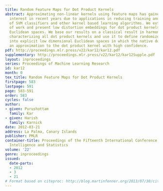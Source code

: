 ```yaml
---
title: Random Feature Maps for Dot Product Kernels
abstract: Approximating non-linear kernels using feature maps has gained a lot of
  interest in recent years due to applications in reducing training and testing times
  of SVM classifiers and other kernel based learning algorithms. We extend this line
  of work and present low distortion embeddings for dot product kernels into linear
  Euclidean spaces. We base our results on a classical result in harmonic analysis
  characterizing all dot product kernels and use it to define randomized feature maps
  into explicit low dimensional Euclidean spaces in which the native dot product provides
  an approximation to the dot product kernel with high confidence.
pdf: http://proceedings.mlr.press/v22/kar12/kar12.pdf
supplementary: http://proceedings.mlr.press/v22/kar12/kar12Supple.pdf
layout: inproceedings
series: Proceedings of Machine Learning Research
id: kar12
month: 0
tex_title: Random Feature Maps for Dot Product Kernels
firstpage: 583
lastpage: 591
page: 583-591
order: 583
cycles: false
author:
- given: Purushottam
  family: Kar
- given: Harish
  family: Karnick
date: 2012-03-21
address: La Palma, Canary Islands
publisher: PMLR
container-title: Proceedings of the Fifteenth International Conference on Artificial
  Intelligence and Statistics
volume: '22'
genre: inproceedings
issued:
  date-parts:
  - 2012
  - 3
  - 21
# Format based on citeproc: http://blog.martinfenner.org/2013/07/30/citeproc-yaml-for-bibliographies/
---
```

